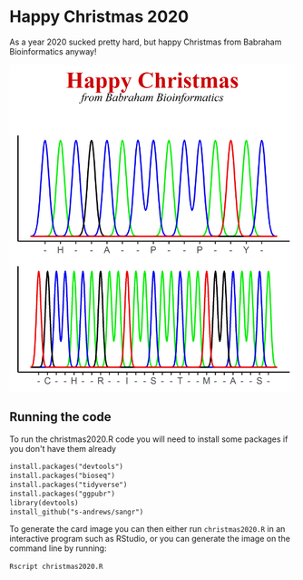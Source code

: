 Happy Christmas 2020
====================

As a year 2020 sucked pretty hard, but happy Christmas from Babraham Bioinformatics anyway!

![Happy Christmas](https://raw.githubusercontent.com/s-andrews/christmas2020/main/christmas2020.png)

Running the code
----------------
To run the christmas2020.R code you will need to install some packages if you don't have them already

```
install.packages("devtools")
install.packages("bioseq")
install.packages("tidyverse")
install.packages("ggpubr")
library(devtools)
install_github("s-andrews/sangr")
```
To generate the card image you can then either run ```christmas2020.R``` in an interactive program such as RStudio, or you can generate the image on the command line by running:

```Rscript christmas2020.R```




